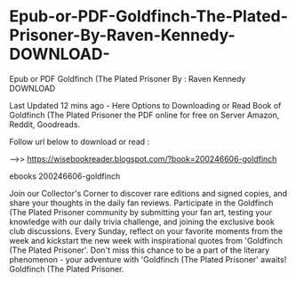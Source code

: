 # Epub-or-PDF-Goldfinch-The-Plated-Prisoner-By-Raven-Kennedy-DOWNLOAD-
Epub or PDF Goldfinch (The Plated Prisoner By : Raven Kennedy DOWNLOAD 

Last Updated 12 mins ago - Here Options to Downloading or Read Book of Goldfinch (The Plated Prisoner the PDF online for free on Server Amazon, Reddit, Goodreads.
 
Follow url below to download or read :
 
-->> https://wisebookreader.blogspot.com/?book=200246606-goldfinch
 
ebooks 200246606-goldfinch
 
Join our Collector's Corner to discover rare editions and signed copies, and share your thoughts in the daily fan reviews.
Participate in the Goldfinch (The Plated Prisoner community by submitting your fan art, testing your knowledge with our daily trivia challenge, and joining the exclusive book club discussions.
Every Sunday, reflect on your favorite moments from the week and kickstart the new week with inspirational quotes from 'Goldfinch (The Plated Prisoner'. Don't miss this chance to be a part of the literary phenomenon - your adventure with 'Goldfinch (The Plated Prisoner' awaits! Goldfinch (The Plated Prisoner.
